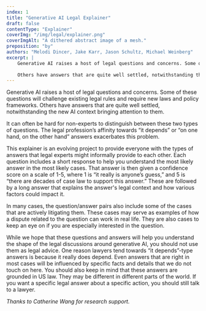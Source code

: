 ```yaml
---
index: 1
title: "Generative AI Legal Explainer"
draft: false
contentType: "Explainer"
coverImg: "/img/legal/explainer.png"
coverImgAlt: "A dithered abstract image of a mesh."
preposition: "by"
authors: "Melodi Dincer, Jake Karr, Jason Schultz, Michael Weinberg"
excerpt: |
    Generative AI raises a host of legal questions and concerns. Some of these questions will challenge existing legal rules and require new laws and policy frameworks.
    
    Others have answers that are quite well settled, notwithstanding the new AI context bringing attention to them.
---
```


Generative AI raises a host of legal questions and concerns.  Some of these questions will challenge existing legal rules and require new laws and policy frameworks. Others have answers that are quite well settled, notwithstanding the new AI context bringing attention to them.

It can often be hard for non-experts to distinguish between these two types of questions.  The legal profession’s affinity towards “it depends” or “on one hand, on the other hand” answers exacerbates this problem.  

This explainer is an evolving project to provide everyone with the types of answers that legal experts might informally provide to each other.  Each question includes a short response to help you understand the most likely answer in the most likely cases. That answer is then given a confidence score on a scale of 1-5, where 1 is “it really is anyone’s guess,” and 5 is “there are decades of case law to support this answer.” These are followed by a long answer that explains the answer's legal context and how various factors could impact it.

In many cases, the question/answer pairs also include some of the cases that are actively litigating them. These cases may serve as examples of how a dispute related to the question can work in real life.  They are also cases to keep an eye on if you are especially interested in the question.

While we hope that these questions and answers will help you understand the shape of the legal discussions around generative AI, you should not use them as legal advice.  One reason lawyers tend towards “it depends”-type answers is because it really does depend. Even answers that are right in most cases will be influenced by specific facts and details that we do not touch on here. You should also keep in mind that these answers are grounded in US law. They may be different in different parts of the world. If you want a specific legal answer about a specific action, you should still talk to a lawyer.

*Thanks to Catherine Wang for research support.*
